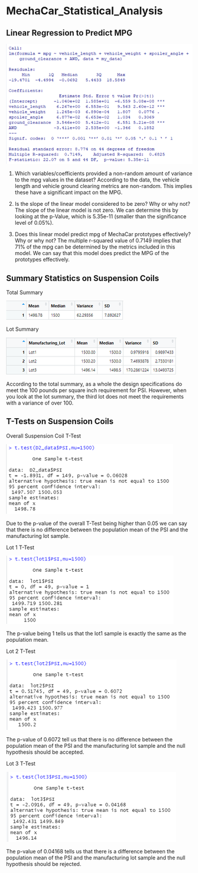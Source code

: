 # MechaCar_Statistical_Analysis

## Linear Regression to Predict MPG
![Alt text](https://github.com/JoshTrewhella/MechaCar_Statistical_Analysis/blob/main/Images/D1_LR.PNG)

1. Which variables/coefficients provided a non-random amount of variance to the mpg values in the dataset?
According to the data, the vehicle length and vehicle ground clearing metrics are non-random. This implies these have a significant impact on the MPG.

2. Is the slope of the linear model considered to be zero? Why or why not?
The slope of the linear model is not zero. We can determine this by looking at the p-Value, which is 5.35e-11 (smaller than the significance level of 0.05%). 

3. Does this linear model predict mpg of MechaCar prototypes effectively? Why or why not?
The multiple r-squared value of 0.7149 implies that 71% of the mpg can be determined by the metrics included in this model. We can say that this model does predict the MPG of the prototypes effectively. 

## Summary Statistics on Suspension Coils
Total Summary

![Total Summary](https://github.com/JoshTrewhella/MechaCar_Statistical_Analysis/blob/main/Images/D2_TS.PNG)

Lot Summary

![Lot Summary](https://github.com/JoshTrewhella/MechaCar_Statistical_Analysis/blob/main/Images/D2_LS.PNG)

According to the total summary, as a whole the design specifications do meet the 100 pounds per square inch requirement for PSI. However, when you look at the lot summary, the third lot does not meet the requirements with a variance of over 100.

## T-Tests on Suspension Coils
Overall Suspension Coil T-Test

![TT](https://github.com/JoshTrewhella/MechaCar_Statistical_Analysis/blob/main/Images/D3_TT.PNG)

Due to the p-value of the overall T-Test being higher than 0.05 we can say that there is no difference between the population mean of the PSI and the manufacturing lot sample. 

Lot 1 T-Test

![TT1](https://github.com/JoshTrewhella/MechaCar_Statistical_Analysis/blob/main/Images/D3_Lot1TT.PNG)

The p-value being 1 tells us that the lot1 sample is exactly the same as the population mean.

Lot 2 T-Test

![TT2](https://github.com/JoshTrewhella/MechaCar_Statistical_Analysis/blob/main/Images/D3_Lot2TT.PNG)

The p-value of 0.6072 tell us that there is no difference between the population mean of the PSI and the manufacturing lot sample and the null hypothesis should be accepted.

Lot 3 T-Test

![TT3](https://github.com/JoshTrewhella/MechaCar_Statistical_Analysis/blob/main/Images/D3_Lot3TT.PNG)

The p-value of 0.04168 tells us that there is a difference between the population mean of the PSI and the manufacturing lot sample and the null hypothesis should be rejected.
